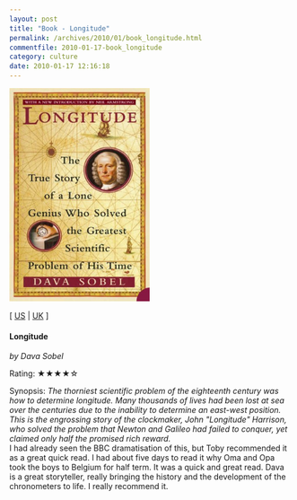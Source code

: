 ```yaml
---
layout: post
title: "Book - Longitude"
permalink: /archives/2010/01/book_longitude.html
commentfile: 2010-01-17-book_longitude
category: culture
date: 2010-01-17 12:16:18
---
```


<img class="photo right" src="/assets/images/0007214227.jpg" width="250" alt="Longitude cover" />

\[ [US](http://www.amazon.com/o/asin/0007214227) | [UK](http://www.amazon.co.uk/o/asin/0007214227) \]

#### Longitude

<em>by Dava Sobel</em>

Rating: ★★★★☆

<div class="book_synopsis" markdown="1">
Synopsis: <em> The thorniest scientific problem of the eighteenth century was how to determine longitude. Many thousands of lives had been lost at sea over the centuries due to the inability to determine an east-west position. This is the engrossing story of the clockmaker, John "Longitude" Harrison, who solved the problem that Newton and Galileo had failed to conquer, yet claimed only half the promised rich reward.</em>

</div>
I had already seen the BBC dramatisation of this, but Toby recommended it as a great quick read. I had about five days to read it why Oma and Opa took the boys to Belgium for half term. It was a quick and great read. Dava is a great storyteller, really bringing the history and the development of the chronometers to life. I really recommend it.
